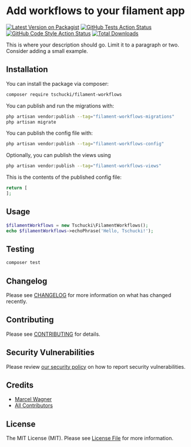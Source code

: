 # Add workflows to your filament app

[![Latest Version on Packagist](https://img.shields.io/packagist/v/tschucki/filament-workflows.svg?style=flat-square)](https://packagist.org/packages/tschucki/filament-workflows)
[![GitHub Tests Action Status](https://img.shields.io/github/actions/workflow/status/tschucki/filament-workflows/run-tests.yml?branch=main&label=tests&style=flat-square)](https://github.com/tschucki/filament-workflows/actions?query=workflow%3Arun-tests+branch%3Amain)
[![GitHub Code Style Action Status](https://img.shields.io/github/actions/workflow/status/tschucki/filament-workflows/fix-php-code-style-issues.yml?branch=main&label=code%20style&style=flat-square)](https://github.com/tschucki/filament-workflows/actions?query=workflow%3A"Fix+PHP+code+style+issues"+branch%3Amain)
[![Total Downloads](https://img.shields.io/packagist/dt/tschucki/filament-workflows.svg?style=flat-square)](https://packagist.org/packages/tschucki/filament-workflows)



This is where your description should go. Limit it to a paragraph or two. Consider adding a small example.

## Installation

You can install the package via composer:

```bash
composer require tschucki/filament-workflows
```

You can publish and run the migrations with:

```bash
php artisan vendor:publish --tag="filament-workflows-migrations"
php artisan migrate
```

You can publish the config file with:

```bash
php artisan vendor:publish --tag="filament-workflows-config"
```

Optionally, you can publish the views using

```bash
php artisan vendor:publish --tag="filament-workflows-views"
```

This is the contents of the published config file:

```php
return [
];
```

## Usage

```php
$filamentWorkflows = new Tschucki\FilamentWorkflows();
echo $filamentWorkflows->echoPhrase('Hello, Tschucki!');
```

## Testing

```bash
composer test
```

## Changelog

Please see [CHANGELOG](CHANGELOG.md) for more information on what has changed recently.

## Contributing

Please see [CONTRIBUTING](.github/CONTRIBUTING.md) for details.

## Security Vulnerabilities

Please review [our security policy](../../security/policy) on how to report security vulnerabilities.

## Credits

- [Marcel Wagner](https://github.com/Tschucki)
- [All Contributors](../../contributors)

## License

The MIT License (MIT). Please see [License File](LICENSE.md) for more information.
